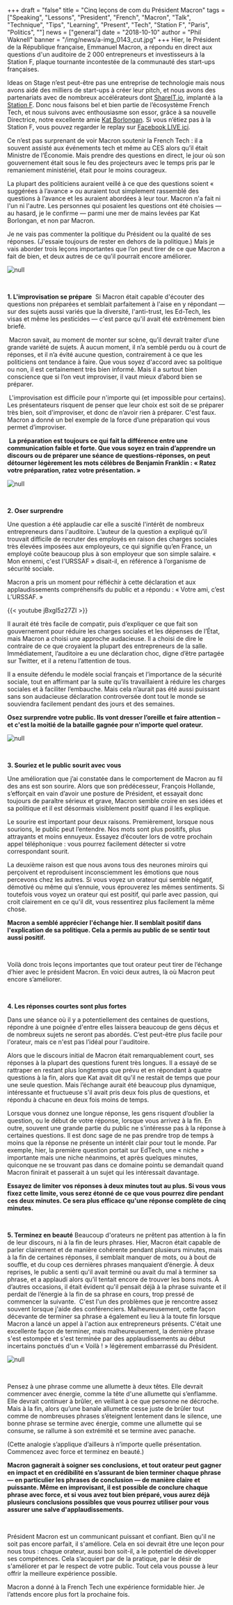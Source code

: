 +++
draft = "false"
title = "​​Cinq leçons de com du Président Macron"
tags = ["Speaking", "Lessons", "President", "French", "Macron", "Talk", "Technique", "Tips", "Learning", "Present", "Tech", "Station F", "Paris", "Politics", ""]
news = ["general"]
date = "2018-10-10"
author = "Phil Waknell"
banner = "/img/news/a-img_0143_cut.jpg"
+++
Hier, le Président de la République française, Emmanuel Macron, a répondu en direct aux questions d'un auditoire de 2 000 entrepreneurs et investisseurs à la Station F, plaque tournante incontestée de la communauté des start-ups françaises. 

​​Ideas on Stage n’est peut-être pas une entreprise de technologie mais nous avons aidé des milliers de start-ups à créer leur pitch, et nous avons des partenariats avec de nombreux accélérateurs dont [ShareIT.io](https://share-it.io/), implanté à la [Station F](https://stationf.co/fr/). Donc nous faisons bel et bien partie de l’écosystème French Tech, et nous suivons avec enthousiasme son essor, grâce à sa nouvelle Directrice, notre excellente amie [Kat Borlongan](https://www.linkedin.com/in/kat-borlongan/?originalSubdomain=fr). Si vous n’étiez pas à la Station F, vous pouvez regarder le replay sur [Facebook LIVE ici](https://www.facebook.com/EmmanuelMacron/videos/521273488336651/).

​​Ce n’est pas surprenant de voir Macron soutenir la French Tech : il a souvent assisté aux événements tech et même au CES alors qu’il était Ministre de l’Économie. Mais prendre des questions en direct, le jour où son gouvernement était sous le feu des projecteurs avec le temps pris par le remaniement ministériel, était pour le moins courageux. 

La plupart des politiciens auraient veillé à ce que des questions soient « suggérées à l’avance » ou auraient tout simplement rassemblé des questions à l’avance et les auraient abordées à leur tour. Macron n'a fait ni l'un ni l'autre. Les personnes qui posaient les questions ont été choisies — au hasard, je le confirme — parmi une mer de mains levées par Kat Borlongan, et non par Macron.

​​Je ne vais pas commenter la politique du Président ou la qualité de ses réponses. (J'essaie toujours de rester en dehors de la politique.) Mais je vais aborder trois leçons importantes que l’on peut tirer de ce que Macron a fait de bien, et deux autres de ce qu'il pourrait encore améliorer.
​​ 

![null](/img/news/a-img_0076.jpg)

<br>

**1. ​L'improvisation se prépare**
   ​​ 
​Si Macron était capable d'écouter des questions non préparées et semblait parfaitement à l'aise en y répondant — sur des sujets aussi variés que la diversité, l'anti-trust, les Ed-Tech, les visas et même les pesticides — c'est parce qu'il avait été extrêmement bien briefé.

   ​​ 
​​Macron savait, au moment de monter sur scène, qu’il devrait traiter d’une grande variété de sujets. À aucun moment, il n’a semblé perdu ou à court de réponses, et il n’a évité aucune question, contrairement à ce que les politiciens ont tendance à faire. Que vous soyez d'accord avec sa politique ou non, il est certainement très bien informé. Mais il a surtout bien conscience que si l’on veut improviser, il vaut mieux d’abord bien se préparer.

   ​​ 
​​L'improvisation est difficile pour n'importe qui (et impossible pour certains). Les présentateurs risquent de penser que leur choix est soit de se préparer très bien, soit d'improviser, et donc de n’avoir rien à préparer. C'est faux. Macron a donné un bel exemple de la force d’une préparation qui vous permet d’improviser.

   ​​ 
**​​La préparation est toujours ce qui fait la différence entre une communication faible et forte. Que vous soyez en train d’apprendre un discours ou de préparer une séance de questions-réponses, on peut détourner légèrement les mots célèbres de Benjamin Franklin :  « Ratez votre préparation, ratez votre présentation. »**

![null](/img/news/s_a26d9d14e5500731227ac5a23dbceeda7f0ab3d74874d7c76fdbc3676f1828be_1539169395189_slide-franklin-16x9-en.039-1.png)

<br>

**2. Oser surprendre**

Une question a été applaudie car elle a suscité l'intérêt de nombreux entrepreneurs dans l'auditoire. L’auteur de la question a expliqué qu’il trouvait difficile de recruter des employés en raison des charges sociales très élevées imposées aux employeurs, ce qui signifie qu’en France, un employé coûte beaucoup plus à son employeur que son simple salaire. « Mon ennemi, c'est l'URSSAF » disait-il, en référence à l’organisme de sécurité sociale.

​​Macron a pris un moment pour réfléchir à cette déclaration et aux applaudissements compréhensifs du public et a répondu : « Votre ami, c’est L’URSSAF. »

{{< youtube jBxgl5z27ZI >}}
​​
<br>

​​Il aurait été très facile de compatir, puis d’expliquer ce que fait son gouvernement pour réduire les charges sociales et les dépenses de l’État, mais Macron a choisi une approche audacieuse. Il a choisi de dire le contraire de ce que croyaient la plupart des entrepreneurs de la salle. Immédiatement, l’auditoire a eu une déclaration choc, digne d’être partagée sur Twitter, et il a retenu l’attention de tous.

Il a ensuite défendu le modèle social français et l’importance de la sécurité sociale, tout en affirmant par la suite qu’ils travaillaient à réduire les charges sociales et à faciliter l’embauche. Mais cela n’aurait pas été aussi puissant sans son audacieuse déclaration controversée dont tout le monde se souviendra facilement pendant des jours et des semaines.

**​​Osez surprendre votre public. Ils vont dresser l’oreille et faire attention – et c'est la moitié de la bataille gagnée pour n'importe quel orateur.**

![null](/img/news/a-img_0112_cut.jpg)

<br>

**3. ​​Souriez et le public sourit avec vous**

Une amélioration que j’ai constatée dans le comportement de Macron au fil des ans est son sourire. Alors que son prédécesseur, François Hollande, s’efforçait en vain d’avoir une posture de Président, et essayait donc toujours de paraître sérieux et grave, Macron semble croire en ses idées et sa politique et il est désormais visiblement positif quand il les explique.

​Le sourire est important pour deux raisons. Premièrement, lorsque nous sourions, le public peut l’entendre. Nos mots sont plus positifs, plus attrayants et moins ennuyeux. Essayez d’écouter lors de votre prochain appel téléphonique : vous pourrez facilement détecter si votre correspondant sourit.

​La deuxième raison est que nous avons tous des neurones miroirs qui perçoivent et reproduisent inconsciemment les émotions que nous percevons chez les autres. Si vous voyez un orateur qui semble négatif, démotivé ou même qui s’ennuie, vous éprouverez les mêmes sentiments. Si toutefois vous voyez un orateur qui est positif, qui parle avec passion, qui croit clairement en ce qu'il dit, vous ressentirez plus facilement la même chose.

**​​Macron a semblé apprécier l'échange hier. Il semblait positif dans l'explication de sa politique. Cela a permis au public de se sentir tout aussi positif.**

<br>

Voilà donc trois leçons importantes que tout orateur peut tirer de l’échange d’hier avec le président Macron. En voici deux autres, là où Macron peut encore s’améliorer.

<br>

​​**4. Les réponses courtes sont plus fortes**

Dans une séance où il y a potentiellement des centaines de questions, répondre à une poignée d'entre elles laissera beaucoup de gens déçus et de nombreux sujets ne seront pas abordés. C’est peut-être plus facile pour l'orateur, mais ce n'est pas l’idéal pour l'auditoire.

​​Alors que le discours initial de Macron était remarquablement court, ses réponses à la plupart des questions furent très longues. Il a essayé de se rattraper en restant plus longtemps que prévu et en répondant à quatre questions à la fin, alors que Kat avait dit qu'il ne restait de temps que pour une seule question. Mais l’échange aurait été beaucoup plus dynamique, intéressante et fructueuse s'il avait pris deux fois plus de questions, et répondu à chacune en deux fois moins de temps.

Lorsque vous donnez une longue réponse, les gens risquent d’oublier la question, ou le début de votre réponse, lorsque vous arrivez à la fin. En outre, souvent une grande partie du public ne s'intéresse pas à la réponse à certaines questions. Il est donc sage de ne pas prendre trop de temps à moins que la réponse ne présente un intérêt clair pour tout le monde. Par exemple, hier, la première question portait sur EdTech, une « niche » importante mais une niche néanmoins, et après quelques minutes, quiconque ne se trouvant pas dans ce domaine pointu se demandait quand Macron finirait et passerait à un sujet qui les intéressait davantage.

**Essayez de limiter vos réponses à deux minutes tout au plus. Si vous vous fixez cette limite, vous serez étonné de ce que vous pourrez dire pendant ces deux minutes. Ce sera plus efficace qu'une réponse complète de cinq minutes.**

<br>

**5. Terminez en beauté**
Beaucoup d'orateurs ne prêtent pas attention à la fin de leur discours, ni à la fin de leurs phrases. Hier, Macron était capable de parler clairement et de manière cohérente pendant plusieurs minutes, mais à la fin de certaines réponses, il semblait manquer de mots, ou à bout de souffle, et du coup ces dernières phrases manquaient d’énergie.
   ​​À deux reprises, le public a senti qu'il avait terminé ou avait du mal à terminer sa phrase, et a applaudi alors qu’il tentait encore de trouver les bons mots. À d’autres occasions, il était évident qu'il pensait déjà à la phrase suivante et il perdait de l’énergie à la fin de sa phrase en cours, trop pressé de commencer la suivante.
   ​​ 
   ​​C'est l'un des problèmes que je rencontre assez souvent lorsque j'aide des conférenciers. Malheureusement, cette façon décevante de terminer sa phrase a également eu lieu à la toute fin lorsque Macron a lancé un appel à l'action aux entrepreneurs présents. C'était une excellente façon de terminer, mais malheureusement, la dernière phrase s'est estompée et s'est terminée par des applaudissements au début incertains ponctués d'un « Voilà ! » légèrement embarrassé du Président.

![null](/img/news/slide-double-headed-match.001.jpeg)

<br>

​​Pensez à une phrase comme une allumette à deux têtes. Elle devrait commencer avec énergie, comme la tête d'une allumette qui s’enflamme. Elle devrait continuer à brûler, en veillant à ce que personne ne décroche. Mais à la fin, alors qu’une banale allumette cesse juste de brûler tout comme de nombreuses phrases s’éteignent lentement dans le silence, une bonne phrase se termine avec énergie, comme une allumette qui se consume, se rallume à son extrémité et se termine avec panache.

(Cette analogie s’applique d’ailleurs à n’importe quelle présentation. Commencez avec force et terminez en beauté.)

**​​Macron gagnerait à soigner ses conclusions, et tout orateur peut gagner en impact et en crédibilité en s’assurant de bien terminer chaque phrase — en particulier les phrases de conclusion — de manière claire et puissante. Même en improvisant, il est possible de conclure chaque phrase avec force, et si vous avez tout bien préparé, vous aurez déjà plusieurs conclusions possibles que vous pourrez utiliser pour vous assurer une salve d'applaudissements.**

<br>

Président Macron est un communicant puissant et confiant. Bien qu'il ne soit pas encore parfait, il s'améliore. Cela en soi devrait être une leçon pour nous tous : chaque orateur, aussi bon soit-il, a le potentiel de développer ses compétences. Cela s’acquiert par de la pratique, par le désir de s'améliorer et par le respect de votre public. Tout cela vous pousse à leur offrir la meilleure expérience possible.

​​Macron a donné à la French Tech une expérience formidable hier. Je l’attends encore plus fort la prochaine fois.
